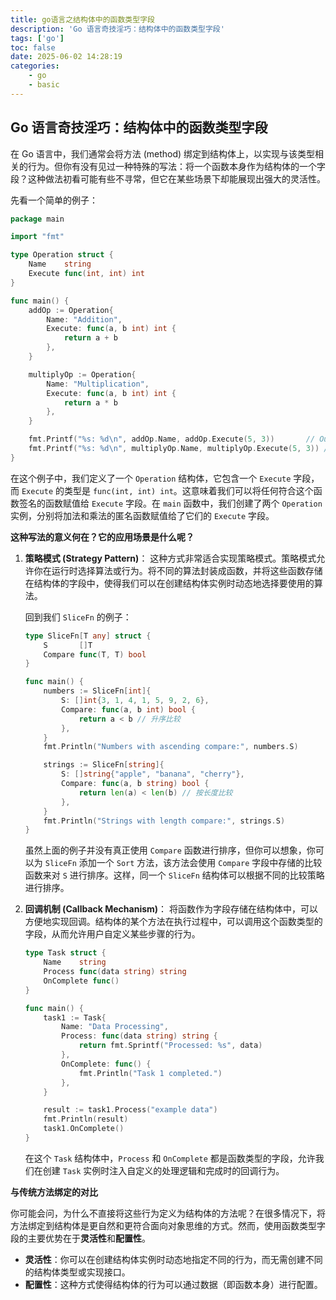 ```yaml
---
title: go语言之结构体中的函数类型字段
description: 'Go 语言奇技淫巧：结构体中的函数类型字段'
tags: ['go']
toc: false
date: 2025-06-02 14:28:19
categories:
    - go
    - basic
---
```


## Go 语言奇技淫巧：结构体中的函数类型字段

在 Go 语言中，我们通常会将方法 (method) 绑定到结构体上，以实现与该类型相关的行为。但你有没有见过一种特殊的写法：将一个函数本身作为结构体的一个字段？这种做法初看可能有些不寻常，但它在某些场景下却能展现出强大的灵活性。

先看一个简单的例子：

```go
package main

import "fmt"

type Operation struct {
	Name    string
	Execute func(int, int) int
}

func main() {
	addOp := Operation{
		Name: "Addition",
		Execute: func(a, b int) int {
			return a + b
		},
	}

	multiplyOp := Operation{
		Name: "Multiplication",
		Execute: func(a, b int) int {
			return a * b
		},
	}

	fmt.Printf("%s: %d\n", addOp.Name, addOp.Execute(5, 3))       // Output: Addition: 8
	fmt.Printf("%s: %d\n", multiplyOp.Name, multiplyOp.Execute(5, 3)) // Output: Multiplication: 15
}
```

在这个例子中，我们定义了一个 `Operation` 结构体，它包含一个 `Execute` 字段，而 `Execute` 的类型是 `func(int, int) int`。这意味着我们可以将任何符合这个函数签名的函数赋值给 `Execute` 字段。在 `main` 函数中，我们创建了两个 `Operation` 实例，分别将加法和乘法的匿名函数赋值给了它们的 `Execute` 字段。

**这种写法的意义何在？它的应用场景是什么呢？**

1.  **策略模式 (Strategy Pattern)**：
    这种方式非常适合实现策略模式。策略模式允许你在运行时选择算法或行为。将不同的算法封装成函数，并将这些函数存储在结构体的字段中，使得我们可以在创建结构体实例时动态地选择要使用的算法。

    回到我们 `SliceFn` 的例子：

    ```go
    type SliceFn[T any] struct {
        S       []T
        Compare func(T, T) bool
    }

    func main() {
        numbers := SliceFn[int]{
            S: []int{3, 1, 4, 1, 5, 9, 2, 6},
            Compare: func(a, b int) bool {
                return a < b // 升序比较
            },
        }
        fmt.Println("Numbers with ascending compare:", numbers.S)

        strings := SliceFn[string]{
            S: []string{"apple", "banana", "cherry"},
            Compare: func(a, b string) bool {
                return len(a) < len(b) // 按长度比较
            },
        }
        fmt.Println("Strings with length compare:", strings.S)
    }
    ```

    虽然上面的例子并没有真正使用 `Compare` 函数进行排序，但你可以想象，你可以为 `SliceFn` 添加一个 `Sort` 方法，该方法会使用 `Compare` 字段中存储的比较函数来对 `S` 进行排序。这样，同一个 `SliceFn` 结构体可以根据不同的比较策略进行排序。

2.  **回调机制 (Callback Mechanism)**：
    将函数作为字段存储在结构体中，可以方便地实现回调。结构体的某个方法在执行过程中，可以调用这个函数类型的字段，从而允许用户自定义某些步骤的行为。

    ```go
    type Task struct {
        Name    string
        Process func(data string) string
        OnComplete func()
    }

    func main() {
        task1 := Task{
            Name: "Data Processing",
            Process: func(data string) string {
                return fmt.Sprintf("Processed: %s", data)
            },
            OnComplete: func() {
                fmt.Println("Task 1 completed.")
            },
        }

        result := task1.Process("example data")
        fmt.Println(result)
        task1.OnComplete()
    }
    ```

    在这个 `Task` 结构体中，`Process` 和 `OnComplete` 都是函数类型的字段，允许我们在创建 `Task` 实例时注入自定义的处理逻辑和完成时的回调行为。

**与传统方法绑定的对比**

你可能会问，为什么不直接将这些行为定义为结构体的方法呢？在很多情况下，将方法绑定到结构体是更自然和更符合面向对象思维的方式。然而，使用函数类型字段的主要优势在于**灵活性**和**配置性**。

-   **灵活性**：你可以在创建结构体实例时动态地指定不同的行为，而无需创建不同的结构体类型或实现接口。
-   **配置性**：这种方式使得结构体的行为可以通过数据（即函数本身）进行配置。
